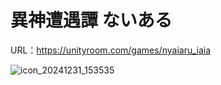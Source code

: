# 異神遭遇譚 ないある
URL：https://unityroom.com/games/nyaiaru_iaia

![icon_20241231_153535](https://github.com/user-attachments/assets/38227d63-7eff-4b92-aec7-02efd4a321be)

